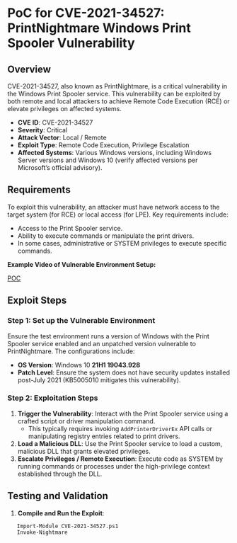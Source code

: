 # PoC for CVE-2021-34527: PrintNightmare Windows Print Spooler Vulnerability

## Overview
CVE-2021-34527, also known as PrintNightmare, is a critical vulnerability in the Windows Print Spooler service. This vulnerability can be exploited by both remote and local attackers to achieve Remote Code Execution (RCE) or elevate privileges on affected systems.

- **CVE ID**: CVE-2021-34527
- **Severity**: Critical
- **Attack Vector**: Local / Remote
- **Exploit Type**: Remote Code Execution, Privilege Escalation
- **Affected Systems**: Various Windows versions, including Windows Server versions and Windows 10 (verify affected versions per Microsoft’s official advisory).

## Requirements
To exploit this vulnerability, an attacker must have network access to the target system (for RCE) or local access (for LPE). Key requirements include:
- Access to the Print Spooler service.
- Ability to execute commands or manipulate the print drivers.
- In some cases, administrative or SYSTEM privileges to execute specific commands.

**Example Video of Vulnerable Environment Setup:**

[POC](CVE-2021-34527.mp4)

## Exploit Steps
### Step 1: Set up the Vulnerable Environment
Ensure the test environment runs a version of Windows with the Print Spooler service enabled and an unpatched version vulnerable to PrintNightmare. The configurations include:
- **OS Version**: Windows 10 **21H1 19043.928**
- **Patch Level**: Ensure the system does not have security updates installed post-July 2021 (KB5005010 mitigates this vulnerability).

### Step 2: Exploitation Steps
1. **Trigger the Vulnerability**: Interact with the Print Spooler service using a crafted script or driver manipulation command.
    - This typically requires invoking `AddPrinterDriverEx` API calls or manipulating registry entries related to print drivers.
2. **Load a Malicious DLL**: Use the Print Spooler service to load a custom, malicious DLL that grants elevated privileges.
3. **Escalate Privileges / Remote Execution**: Execute code as SYSTEM by running commands or processes under the high-privilege context established through the DLL.

## Testing and Validation
1. **Compile and Run the Exploit**:

```bash
   Import-Module CVE-2021-34527.ps1
   Invoke-Nightmare
```
